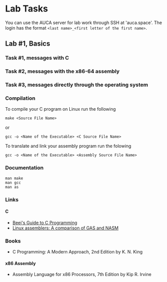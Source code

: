 Lab Tasks
=========

You can use the AUCA server for lab work through SSH at 'auca.space'. The login
has the format `<last name>_<first letter of the first name>`.

## Lab #1, Basics

### Task #1, messages with C

### Task #2, messages with the x86-64 assembly

### Task #3, messages directly through the operating system

### Compilation

To compile your C program on Linux run the following

    make <Source File Name>

or

    gcc -o <Name of the Executable> <C Source File Name>

To translate and link your assembly program run the folowing

    gcc -o <Name of the Executable> <Assembly Source File Name>

### Documentation

    man make
    man gcc
    man as

### Links

#### C

* [Beej's Guide to C Programming](https://beej.us/guide/bgc)
* [Linux assemblers: A comparison of GAS and NASM](https://www.ibm.com/developerworks/library/l-gas-nasm/index.html)

### Books

* C Programming: A Modern Approach, 2nd Edition by K. N. King

#### x86 Assembly

* Assembly Language for x86 Processors, 7th Edition by Kip R. Irvine

